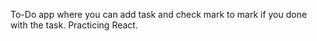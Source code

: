 To-Do app where you can add task and check mark to mark if you done with the task.
Practicing React.
